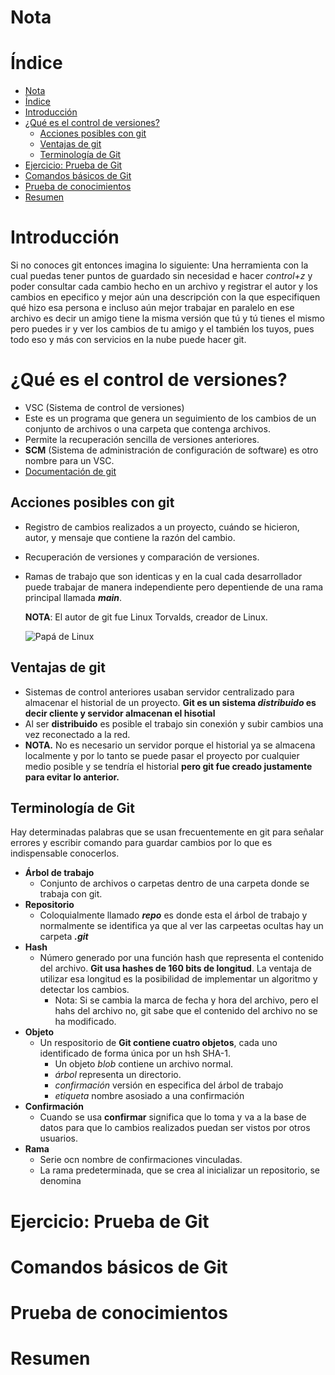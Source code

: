 # Nota

# Índice

- [Nota](#nota)
- [Índice](#índice)
- [Introducción](#introducción)
- [¿Qué es el control de versiones?](#qué-es-el-control-de-versiones)
  - [Acciones posibles con git](#acciones-posibles-con-git)
  - [Ventajas de git](#ventajas-de-git)
  - [Terminología de Git](#terminología-de-git)
- [Ejercicio: Prueba de Git](#ejercicio-prueba-de-git)
- [Comandos básicos de Git](#comandos-básicos-de-git)
- [Prueba de conocimientos](#prueba-de-conocimientos)
- [Resumen](#resumen)



# Introducción

Si no conoces git entonces imagina lo siguiente:
Una herramienta con la cual puedas tener puntos de guardado sin necesidad e hacer *control+z* y poder consultar cada cambio hecho en un archivo y registrar el autor y los cambios en epecifico y mejor aún una descripción con la que especifiquen qué hizo esa persona e incluso aún mejor trabajar en paralelo en ese archivo es decir un amigo tiene la misma versión que tú y tú tienes el mismo pero puedes ir y ver los cambios de tu amigo y el también los tuyos, pues todo eso y más con servicios en la nube puede hacer git.


# ¿Qué es el control de versiones?

- VSC (Sistema de control de versiones)
- Este es un programa que genera un seguimiento de los cambios de un conjunto de archivos o una carpeta que contenga archivos.
- Permite la recuperación sencilla de versiones anteriores.
- **SCM** (Sistema de administración de configuración de software) es otro nombre para un VSC.
- [Documentación de git](https://git-scm.com/)


## Acciones posibles con git
- Registro de cambios realizados a un proyecto, cuándo se hicieron, autor, y mensaje que contiene la razón del cambio.
- Recuperación de versiones y comparación de versiones.
- Ramas de trabajo que son identicas y en la cual cada desarrollador puede trabajar de manera independiente pero depentiende de una rama principal llamada ***main***.
  
  **NOTA**: El autor de git fue Linux Torvalds, creador de Linux.

  ![Papá de Linux](https://imagenes.elpais.com/resizer/L6qeJF-8AI_3y6oboKR2KxBI76o=/1200x0/cloudfront-eu-central-1.images.arcpublishing.com/prisa/G7XBAG3ZGD7IWLG4OT2GA4XBEM.jpg)

## Ventajas de git

- Sistemas de control anteriores usaban servidor centralizado para almacenar el historial de un proyecto. **Git es un sistema *distribuido* es decir cliente y servidor almacenan el hisotial**
- Al ser **distribuido** es posible el trabajo sin conexión y subir cambios una vez reconectado a la red.
- **NOTA.** No es necesario un servidor porque el historial ya se almacena localmente y por lo tanto se puede pasar el proyecto por cualquier medio posible y se tendría el historial **pero git fue creado justamente para evitar lo anterior.**

## Terminología de Git

Hay determinadas palabras que se usan frecuentemente en git para señalar errores y escribir comando para guardar cambios por lo que es indispensable conocerlos.

- **Árbol de trabajo**
  - Conjunto de archivos o carpetas dentro de una carpeta donde se trabaja con git.
- **Repositorio**
  - Coloquialmente llamado ***repo*** es donde esta el árbol de trabajo y normalmente se identifica ya que al ver las carpeetas ocultas hay un carpeta ***.git*** 
- **Hash**
  - Número generado por una función hash que representa el contenido del archivo. **Git usa hashes de 160 bits de longitud**. La ventaja de utilizar esa longitud es la posibilidad de implementar un algoritmo y detectar los cambios.
    - Nota: Si se cambia la marca de fecha y hora del archivo, pero el hahs del archivo no, git sabe que el contenido del archivo no se ha modificado.
- **Objeto**
  - Un respositorio de **Git contiene cuatro objetos**, cada uno identificado de forma única por un hsh SHA-1. 
    - Un objeto *blob* contiene un archivo normal.
    - *árbol* representa un directorio.
    - *confirmación* versión en especifica del árbol de trabajo
    - *etiqueta* nombre asosiado a una confirmación
- **Confirmación**
  - Cuando se usa **confirmar** significa que lo toma y va a la base de datos para que lo cambios realizados puedan ser vistos por otros usuarios.
- **Rama**
  - Serie ocn nombre de confirmaciones vinculadas.
  - La rama predeterminada, que se crea al inicializar un repositorio, se denomina 


# Ejercicio: Prueba de Git

# Comandos básicos de Git

# Prueba de conocimientos 

# Resumen
